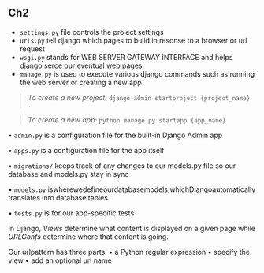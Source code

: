 ## Ch2

- `settings.py` file controls the project settings
- `urls.py` tell django which pages to build in resonse to a browser or url request
- `wsgi.py` stands for WEB SERVER GATEWAY INTERFACE  and helps django serce our eventual web pages
- `manage.py` is used to execute various django commands such as running the web server or creating a new app

> *To create a new project:* `django-admin startproject {project_name} .`

> *To create a new app:* `python manage.py startapp {app_name}`

• `admin.py` is a configuration file for the built-in Django Admin app 

• `apps.py` is a configuration file for the app itself 

• `migrations/` keeps track of any changes to our models.py file so our database and models\.py stay in sync 

• `models.py` iswherewedefineourdatabasemodels,whichDjangoautomatically translates into database tables 

• `tests.py` is for our app-specific tests

In Django, *Views* determine what content is displayed on a given page while *URLConfs* determine where that content is going.


Our urlpattern has three parts:
• a Python regular expression
• specify the view 
• add an optional url name